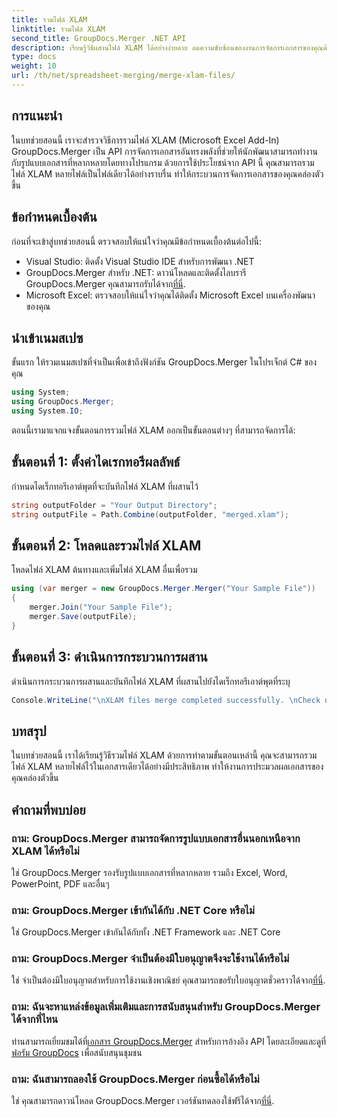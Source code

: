 ```yaml
---
title: รวมไฟล์ XLAM
linktitle: รวมไฟล์ XLAM
second_title: GroupDocs.Merger .NET API
description: เรียนรู้วิธีผสานไฟล์ XLAM ได้อย่างง่ายดาย ลดความซับซ้อนของงานการจัดการเอกสารของคุณด้วย API อันทรงพลังนี้
type: docs
weight: 10
url: /th/net/spreadsheet-merging/merge-xlam-files/
---
```

## การแนะนำ

ในบทช่วยสอนนี้ เราจะสำรวจวิธีการรวมไฟล์ XLAM (Microsoft Excel Add-In) GroupDocs.Merger เป็น API การจัดการเอกสารอันทรงพลังที่ช่วยให้นักพัฒนาสามารถทำงานกับรูปแบบเอกสารที่หลากหลายโดยทางโปรแกรม ด้วยการใช้ประโยชน์จาก API นี้ คุณสามารถรวมไฟล์ XLAM หลายไฟล์เป็นไฟล์เดียวได้อย่างราบรื่น ทำให้กระบวนการจัดการเอกสารของคุณคล่องตัวขึ้น

## ข้อกำหนดเบื้องต้น

ก่อนที่จะเข้าสู่บทช่วยสอนนี้ ตรวจสอบให้แน่ใจว่าคุณมีข้อกำหนดเบื้องต้นต่อไปนี้:

- Visual Studio: ติดตั้ง Visual Studio IDE สำหรับการพัฒนา .NET
-  GroupDocs.Merger สำหรับ .NET: ดาวน์โหลดและติดตั้งไลบรารี GroupDocs.Merger คุณสามารถรับได้จาก[ที่นี่](https://releases.groupdocs.com/merger/net/).
- Microsoft Excel: ตรวจสอบให้แน่ใจว่าคุณได้ติดตั้ง Microsoft Excel บนเครื่องพัฒนาของคุณ

## นำเข้าเนมสเปซ

ขั้นแรก ให้รวมเนมสเปซที่จำเป็นเพื่อเข้าถึงฟังก์ชัน GroupDocs.Merger ในโปรเจ็กต์ C# ของคุณ

```csharp
using System; 
using GroupDocs.Merger;
using System.IO;
```

ตอนนี้เรามาแจกแจงขั้นตอนการรวมไฟล์ XLAM ออกเป็นขั้นตอนต่างๆ ที่สามารถจัดการได้:

## ขั้นตอนที่ 1: ตั้งค่าไดเรกทอรีผลลัพธ์

กำหนดไดเร็กทอรีเอาต์พุตที่จะบันทึกไฟล์ XLAM ที่ผสานไว้

```csharp
string outputFolder = "Your Output Directory";
string outputFile = Path.Combine(outputFolder, "merged.xlam");
```

## ขั้นตอนที่ 2: โหลดและรวมไฟล์ XLAM

โหลดไฟล์ XLAM ต้นทางและเพิ่มไฟล์ XLAM อื่นเพื่อรวม

```csharp
using (var merger = new GroupDocs.Merger.Merger("Your Sample File"))
{
    merger.Join("Your Sample File");
    merger.Save(outputFile);
}
```

## ขั้นตอนที่ 3: ดำเนินการกระบวนการผสาน

ดำเนินการกระบวนการผสานและบันทึกไฟล์ XLAM ที่ผสานไปยังไดเร็กทอรีเอาต์พุตที่ระบุ

```csharp
Console.WriteLine("\nXLAM files merge completed successfully. \nCheck output in {0}", outputFolder);
```

## บทสรุป

ในบทช่วยสอนนี้ เราได้เรียนรู้วิธีรวมไฟล์ XLAM ด้วยการทำตามขั้นตอนเหล่านี้ คุณจะสามารถรวมไฟล์ XLAM หลายไฟล์ไว้ในเอกสารเดียวได้อย่างมีประสิทธิภาพ ทำให้งานการประมวลผลเอกสารของคุณคล่องตัวขึ้น

## คำถามที่พบบ่อย

### ถาม: GroupDocs.Merger สามารถจัดการรูปแบบเอกสารอื่นนอกเหนือจาก XLAM ได้หรือไม่

ใช่ GroupDocs.Merger รองรับรูปแบบเอกสารที่หลากหลาย รวมถึง Excel, Word, PowerPoint, PDF และอื่นๆ

### ถาม: GroupDocs.Merger เข้ากันได้กับ .NET Core หรือไม่

ใช่ GroupDocs.Merger เข้ากันได้กับทั้ง .NET Framework และ .NET Core

### ถาม: GroupDocs.Merger จำเป็นต้องมีใบอนุญาตจึงจะใช้งานได้หรือไม่

ใช่ จำเป็นต้องมีใบอนุญาตสำหรับการใช้งานเชิงพาณิชย์ คุณสามารถขอรับใบอนุญาตชั่วคราวได้จาก[ที่นี่](https://purchase.groupdocs.com/temporary-license/).

### ถาม: ฉันจะหาแหล่งข้อมูลเพิ่มเติมและการสนับสนุนสำหรับ GroupDocs.Merger ได้จากที่ไหน

 ท่านสามารถเยี่ยมชมได้ที่[เอกสาร GroupDocs.Merger](https://reference.groupdocs.com/merger/net/) สำหรับการอ้างอิง API โดยละเอียดและดูที่[ฟอรัม GroupDocs](https://forum.groupdocs.com/c/merger/32) เพื่อสนับสนุนชุมชน

### ถาม: ฉันสามารถลองใช้ GroupDocs.Merger ก่อนซื้อได้หรือไม่

 ใช่ คุณสามารถดาวน์โหลด GroupDocs.Merger เวอร์ชันทดลองใช้ฟรีได้จาก[ที่นี่](https://releases.groupdocs.com/).